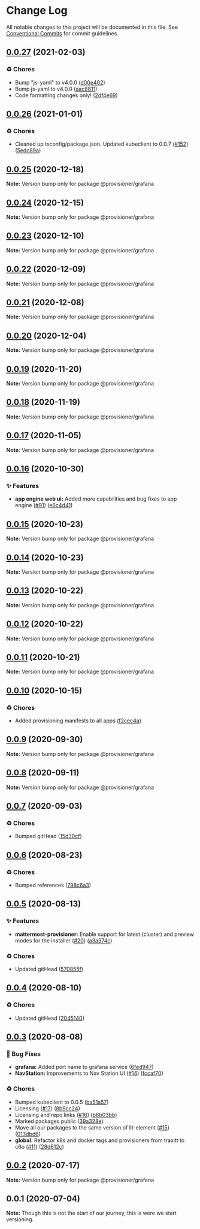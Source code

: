 # Change Log

All notable changes to this project will be documented in this file.
See [Conventional Commits](https://conventionalcommits.org) for commit guidelines.

## [0.0.27](https://github.com/c6o/provisioners/compare/v0.0.26...v0.0.27) (2021-02-03)


### ♻️ Chores

* Bump "js-yaml" to v4.0.0 ([d00e402](https://github.com/c6o/provisioners/commit/d00e4025b6f02e39d74d4509ebda897cb34feac5))
* Bump js-yaml to v4.0.0 ([aac8811](https://github.com/c6o/provisioners/commit/aac88113030ae673282f573d3a101c917f52432e))
* Code formatting changes only! ([2df4e69](https://github.com/c6o/provisioners/commit/2df4e69ed0b6050e0f6f9ddbf8400273e7c8eff0))





## [0.0.26](https://github.com/c6o/provisioners/compare/v0.0.25...v0.0.26) (2021-01-01)


### ♻️ Chores

* Cleaned up tsconfig/package.json. Updated kubeclient to 0.0.7 ([#152](https://github.com/c6o/provisioners/issues/152)) ([5edc89a](https://github.com/c6o/provisioners/commit/5edc89a41bdd305c9f3650691454e8dfb32d128f))





## [0.0.25](https://github.com/c6o/provisioners/compare/v0.0.24...v0.0.25) (2020-12-18)

**Note:** Version bump only for package @provisioner/grafana





## [0.0.24](https://github.com/c6o/provisioners/compare/v0.0.23...v0.0.24) (2020-12-15)

**Note:** Version bump only for package @provisioner/grafana





## [0.0.23](https://github.com/c6o/provisioners/compare/v0.0.22...v0.0.23) (2020-12-10)

**Note:** Version bump only for package @provisioner/grafana





## [0.0.22](https://github.com/c6o/provisioners/compare/v0.0.21...v0.0.22) (2020-12-09)

**Note:** Version bump only for package @provisioner/grafana





## [0.0.21](https://github.com/c6o/provisioners/compare/v0.0.20...v0.0.21) (2020-12-08)

**Note:** Version bump only for package @provisioner/grafana





## [0.0.20](https://github.com/c6o/provisioners/compare/v0.0.19...v0.0.20) (2020-12-04)

**Note:** Version bump only for package @provisioner/grafana





## [0.0.19](https://github.com/c6o/provisioners/compare/v0.0.18...v0.0.19) (2020-11-20)

**Note:** Version bump only for package @provisioner/grafana





## [0.0.18](https://github.com/c6o/provisioners/compare/v0.0.17...v0.0.18) (2020-11-19)

**Note:** Version bump only for package @provisioner/grafana





## [0.0.17](https://github.com/c6o/provisioners/compare/v0.0.16...v0.0.17) (2020-11-05)

**Note:** Version bump only for package @provisioner/grafana





## [0.0.16](https://github.com/c6o/provisioners/compare/v0.0.15...v0.0.16) (2020-10-30)


### ✨ Features

* **app engine web ui:** Added more capabilities and bug fixes to app engine ([#91](https://github.com/c6o/provisioners/issues/91)) ([e6c4d41](https://github.com/c6o/provisioners/commit/e6c4d41965741be6f1641c9b99b8199d3a94617f))





## [0.0.15](https://github.com/c6o/provisioners/compare/v0.0.14...v0.0.15) (2020-10-23)

**Note:** Version bump only for package @provisioner/grafana





## [0.0.14](https://github.com/c6o/provisioners/compare/v0.0.13...v0.0.14) (2020-10-23)

**Note:** Version bump only for package @provisioner/grafana





## [0.0.13](https://github.com/c6o/provisioners/compare/v0.0.12...v0.0.13) (2020-10-22)

**Note:** Version bump only for package @provisioner/grafana





## [0.0.12](https://github.com/c6o/provisioners/compare/v0.0.11...v0.0.12) (2020-10-22)

**Note:** Version bump only for package @provisioner/grafana





## [0.0.11](https://github.com/c6o/provisioners/compare/v0.0.10...v0.0.11) (2020-10-21)

**Note:** Version bump only for package @provisioner/grafana





## [0.0.10](https://github.com/c6o/provisioners/compare/v0.0.9...v0.0.10) (2020-10-15)


### ♻️ Chores

* Added provisioning manifests to all apps ([f2cec4a](https://github.com/c6o/provisioners/commit/f2cec4a84c984885819cc93b6d781927885d7429))





## [0.0.9](https://github.com/c6o/provisioners/compare/v0.0.8...v0.0.9) (2020-09-30)

**Note:** Version bump only for package @provisioner/grafana





## [0.0.8](https://github.com/c6o/provisioners/compare/v0.0.7...v0.0.8) (2020-09-11)

**Note:** Version bump only for package @provisioner/grafana





## [0.0.7](https://github.com/c6o/provisioners/compare/v0.0.6...v0.0.7) (2020-09-03)


### ♻️ Chores

* Bumped gitHead ([15d30cf](https://github.com/c6o/provisioners/commit/15d30cf8f5386a58e2873cf2dd97fdc55f8f7cd2))





## [0.0.6](https://github.com/c6o/provisioners/compare/v0.0.5...v0.0.6) (2020-08-23)


### ♻️ Chores

* Bumped references ([798c6a3](https://github.com/c6o/provisioners/commit/798c6a3f7c826d04f2327a5cfae535f2dd3d04e8))





## [0.0.5](https://github.com/c6o/provisioners/compare/v0.0.4...v0.0.5) (2020-08-13)


### ✨ Features

* **mattermost-provisioner:** Enable support for latest (cluster) and preview modes for the installer ([#20](https://github.com/c6o/provisioners/issues/20)) ([a3a374c](https://github.com/c6o/provisioners/commit/a3a374c387314567469dcc86377c0eef1b9ff694))


### ♻️ Chores

* Updated gitHead ([570855f](https://github.com/c6o/provisioners/commit/570855fb1f45f0e051dedccc2acef7b83375ebac))





## [0.0.4](https://github.com/c6o/provisioners/compare/v0.0.3...v0.0.4) (2020-08-10)


### ♻️ Chores

* Updated gitHead ([2045140](https://github.com/c6o/provisioners/commit/2045140b6ae8bc2e4504ff7756b7a8776c087609))





## [0.0.3](https://github.com/c6o/provisioners/compare/v0.0.2...v0.0.3) (2020-08-08)


### 🐛 Bug Fixes

* **grafana:** Added port name to grafana service ([6fed947](https://github.com/c6o/provisioners/commit/6fed947b8ef0888e78ca6347e3502501ca59406e))
* **NavStation:** Improvements to Nav Station UI ([#14](https://github.com/c6o/provisioners/issues/14)) ([fccaf70](https://github.com/c6o/provisioners/commit/fccaf7057be6de5235267fe0bbf6dc5be29e583f))


### ♻️ Chores

* Bumped kubeclient to 0.0.5 ([ba51a57](https://github.com/c6o/provisioners/commit/ba51a574b2a123bbe012be0086ec2ecbedcf487c))
* Licensing ([#17](https://github.com/c6o/provisioners/issues/17)) ([8b9cc24](https://github.com/c6o/provisioners/commit/8b9cc24ff42ff875b4234a74dfcfcfedb2acef27))
* Licensing and repo links ([#16](https://github.com/c6o/provisioners/issues/16)) ([b8b03bb](https://github.com/c6o/provisioners/commit/b8b03bbe7f30904b83cc599e61d378beb009eb38))
* Marked packages public ([39a328e](https://github.com/c6o/provisioners/commit/39a328e0225b2b773e173960f54f98052a698368))
* Move all our packages to the same version of lit-element ([#15](https://github.com/c6o/provisioners/issues/15)) ([013dbd6](https://github.com/c6o/provisioners/commit/013dbd6377a1f52f5a3a71885e7935e0c4984a21))
* **global:** Refactor k8s and docker tags and provisioners from traxitt to c6o ([#11](https://github.com/c6o/provisioners/issues/11)) ([28d612c](https://github.com/c6o/provisioners/commit/28d612caa09cb79c0ec2525593d367a03e63ca09))





## [0.0.2](https://github.com/traxitt/traxitt/compare/v0.0.1...v0.0.2) (2020-07-17)

**Note:** Version bump only for package @provisioner/grafana





## 0.0.1 (2020-07-04)

**Note:** Though this is not the start of our journey, this is were we start versioning.
